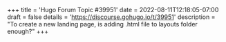 +++
title = 'Hugo Forum Topic #39951'
date = 2022-08-11T12:18:05-07:00
draft = false
details = 'https://discourse.gohugo.io/t/39951'
description = "To create a new landing page, is adding .html file to layouts folder enough?"
+++

